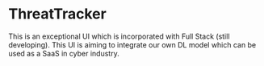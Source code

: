 # ThreatTracker
This is an exceptional UI which is incorporated with Full Stack (still developing). This UI is aiming to integrate our own DL model which can be used as a SaaS in cyber industry.
